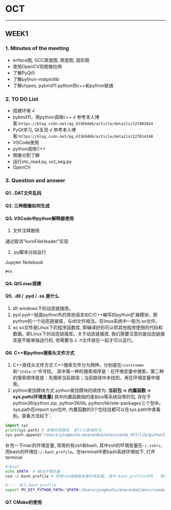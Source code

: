 # OCT


---

## WEEK1

### 1. Minutes of the meeting

- enface图, GCC厚度图, 厚度图, 扇形图
- 使用OpenCV将图像拉伸
- 了解PyQt5
- 了解python-matplotlib
- 了解ctypes, pybind11 python将c++和python联通

### 2. TO DO List

- 搭建环境 √
- pybind11，用python调用c++ √
参考本人博客:`https://blog.csdn.net/qq_43369406/article/details/127002024`
- PyQt学习, Qt复现 √
参考本人博客:`https://blog.csdn.net/qq_43369406/article/details/127014248`
- VSCode使用
- python调用C++
- 图像分割了解
- 运行otc_read.py, oct_seg.py
- OpenCV

### 3. Question and answer 

#### Q1. .DAT文件乱码

#### Q2. 三种图像如何生成

#### Q3. VSCode中python解释器使用

1. 文件注释删除

通过取消"koroFileHeader"实现

2. .py脚本分段运行

Jupyter Notebook

`#%%`

#### Q4. Qt5 mac搭建

#### Q5. .dll / .pyd / .so 是什么
1. dll
windows下的动态链接库。
2. pyd
pyd一般是python外的其他语言如C/C++编写的python扩展模块，即python的一个动态链接库，与dll文件相当。在linux系统中一般为.so文件。
1. so
so文件是Linux下的程序函数库, 即编译好的可以供其他程序使用的代码和数据。即Linux下的动态链接库。关于动态链接库, 我们需要注意的是动态链接库是不能单独运行的, 他需要与.c .h文件放在一起才可以运行。


#### Q6. C++和python搜索头文件方式

1. C++查找头文件方式
C++搜索文件分为两种，分别是在`<iostream>`和`"stdio.h"`中寻找。
其中第一种的搜索顺序是：在环境变量中搜索。第二种的搜索顺序是是：先搜索当前路径；当前路径中未找到，再在环境变量中搜索。
2. python查找模块方式
python查找模块的顺序为: **当前包 -> 内置函数 -> sys.path(环境变量)**
其中内置函数指的是如os等系统自带的包, 存在于python36/python.zip, python36/lib, python/lib/site-packages三个包中。sys.path在import sys包中, 内置函数的3个包往往都可以在sys.path中查看到。查看方法如下：
```python
import sys
print(sys.path) # 查看系统路径, 是list数据形式
sys.path.append("/Users/yingmuzhi/anaconda3/envs/conda_OCT/lib/python3.8/site-packages/pybind11/include")   # 增加系统变量
```
补充一下mac的环境变量, 常用的有zsh和bash, 其中zsh的环境变量在`~/.zshrc`, 而bash的环境在`~/.bash_profile`。在terminal中更bash系统环境如下, 打开terminal
```bash
#!bash
echo $PATH  # 输出环境变量
vim ~/.bash_profile # 使用vim编辑器查看环境变量, 其中.bash_profile中的 . 表示该文件为隐藏文件

# --- 进入.bash_profile
export MY_DIY_PYTHON_PATH="$PATH:/Users/yingmuzhi/anaconda3/envs/conda_OCT/lib/python3.8/site-packages" # 其中MY_DIY_PYTHON_PATH是我们的变量名, $PATH是先前设置的路径, :冒号表分割符, /Users...为我们要增加的环境变量路径
```
#### Q7. CMake的使用

